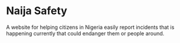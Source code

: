 # Naija Safety
A website for helping citizens in Nigeria easily report  incidents that is happening currently that could endanger them or people around.
